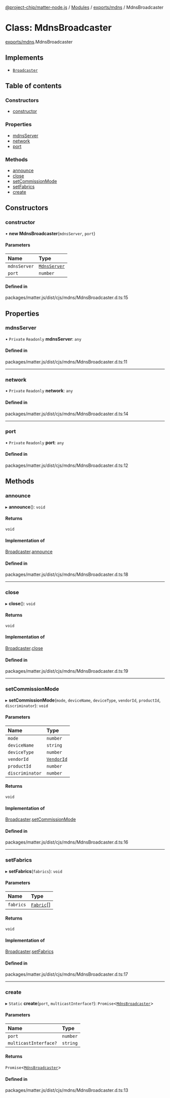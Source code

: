 [@project-chip/matter-node.js](../README.md) / [Modules](../modules.md) / [exports/mdns](../modules/exports_mdns.md) / MdnsBroadcaster

# Class: MdnsBroadcaster

[exports/mdns](../modules/exports_mdns.md).MdnsBroadcaster

## Implements

- [`Broadcaster`](../interfaces/exports_common.Broadcaster.md)

## Table of contents

### Constructors

- [constructor](exports_mdns.MdnsBroadcaster.md#constructor)

### Properties

- [mdnsServer](exports_mdns.MdnsBroadcaster.md#mdnsserver)
- [network](exports_mdns.MdnsBroadcaster.md#network)
- [port](exports_mdns.MdnsBroadcaster.md#port)

### Methods

- [announce](exports_mdns.MdnsBroadcaster.md#announce)
- [close](exports_mdns.MdnsBroadcaster.md#close)
- [setCommissionMode](exports_mdns.MdnsBroadcaster.md#setcommissionmode)
- [setFabrics](exports_mdns.MdnsBroadcaster.md#setfabrics)
- [create](exports_mdns.MdnsBroadcaster.md#create)

## Constructors

### constructor

• **new MdnsBroadcaster**(`mdnsServer`, `port`)

#### Parameters

| Name | Type |
| :------ | :------ |
| `mdnsServer` | [`MdnsServer`](exports_mdns.MdnsServer.md) |
| `port` | `number` |

#### Defined in

packages/matter.js/dist/cjs/mdns/MdnsBroadcaster.d.ts:15

## Properties

### mdnsServer

• `Private` `Readonly` **mdnsServer**: `any`

#### Defined in

packages/matter.js/dist/cjs/mdns/MdnsBroadcaster.d.ts:11

___

### network

• `Private` `Readonly` **network**: `any`

#### Defined in

packages/matter.js/dist/cjs/mdns/MdnsBroadcaster.d.ts:14

___

### port

• `Private` `Readonly` **port**: `any`

#### Defined in

packages/matter.js/dist/cjs/mdns/MdnsBroadcaster.d.ts:12

## Methods

### announce

▸ **announce**(): `void`

#### Returns

`void`

#### Implementation of

[Broadcaster](../interfaces/exports_common.Broadcaster.md).[announce](../interfaces/exports_common.Broadcaster.md#announce)

#### Defined in

packages/matter.js/dist/cjs/mdns/MdnsBroadcaster.d.ts:18

___

### close

▸ **close**(): `void`

#### Returns

`void`

#### Implementation of

[Broadcaster](../interfaces/exports_common.Broadcaster.md).[close](../interfaces/exports_common.Broadcaster.md#close)

#### Defined in

packages/matter.js/dist/cjs/mdns/MdnsBroadcaster.d.ts:19

___

### setCommissionMode

▸ **setCommissionMode**(`mode`, `deviceName`, `deviceType`, `vendorId`, `productId`, `discriminator`): `void`

#### Parameters

| Name | Type |
| :------ | :------ |
| `mode` | `number` |
| `deviceName` | `string` |
| `deviceType` | `number` |
| `vendorId` | [`VendorId`](exports_datatype.VendorId.md) |
| `productId` | `number` |
| `discriminator` | `number` |

#### Returns

`void`

#### Implementation of

[Broadcaster](../interfaces/exports_common.Broadcaster.md).[setCommissionMode](../interfaces/exports_common.Broadcaster.md#setcommissionmode)

#### Defined in

packages/matter.js/dist/cjs/mdns/MdnsBroadcaster.d.ts:16

___

### setFabrics

▸ **setFabrics**(`fabrics`): `void`

#### Parameters

| Name | Type |
| :------ | :------ |
| `fabrics` | [`Fabric`](exports_fabric.Fabric.md)[] |

#### Returns

`void`

#### Implementation of

[Broadcaster](../interfaces/exports_common.Broadcaster.md).[setFabrics](../interfaces/exports_common.Broadcaster.md#setfabrics)

#### Defined in

packages/matter.js/dist/cjs/mdns/MdnsBroadcaster.d.ts:17

___

### create

▸ `Static` **create**(`port`, `multicastInterface?`): `Promise`<[`MdnsBroadcaster`](exports_mdns.MdnsBroadcaster.md)\>

#### Parameters

| Name | Type |
| :------ | :------ |
| `port` | `number` |
| `multicastInterface?` | `string` |

#### Returns

`Promise`<[`MdnsBroadcaster`](exports_mdns.MdnsBroadcaster.md)\>

#### Defined in

packages/matter.js/dist/cjs/mdns/MdnsBroadcaster.d.ts:13
